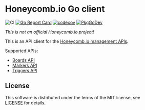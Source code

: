 # Honeycomb.io Go client

![CI](https://github.com/kvrhdn/go-honeycombio/workflows/CI/badge.svg)
[![Go Report Card](https://goreportcard.com/badge/github.com/kvrhdn/go-honeycombio)](https://goreportcard.com/report/github.com/kvrhdn/go-honeycombio)
[![codecov](https://codecov.io/gh/kvrhdn/go-honeycombio/branch/main/graph/badge.svg)](https://codecov.io/gh/kvrhdn/go-honeycombio)
[![PkgGoDev](https://pkg.go.dev/badge/github.com/kvrhdn/go-honeycombio)](https://pkg.go.dev/github.com/kvrhdn/go-honeycombio)

_This is not an official Honeycomb.io project!_

This is an API client for the [Honeycomb.io management APIs][honeycombio-api].

[honeycombio-api]: https://docs.honeycomb.io/api/

Supported APIs:

- [Boards API](https://docs.honeycomb.io/api/boards-api/)
- [Markers API](https://docs.honeycomb.io/api/markers/)
- [Triggers API](https://docs.honeycomb.io/api/triggers/)

## License

This software is distributed under the terms of the MIT license, see [LICENSE](./LICENSE) for details.
